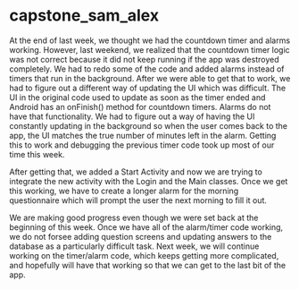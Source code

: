 # capstone_sam_alex

At the end of last week, we thought we had the countdown timer and alarms working. However, last weekend, we realized that the countdown timer logic was not correct because it did not keep running if the app was destroyed completely. We had to redo some of the code and added alarms instead of timers that run in the background. After we were able to get that to work, we had to figure out a different way of updating the UI which was difficult. The UI in the original code used to update as soon as the timer ended and Android has an onFinish() method for countdown timers. Alarms do not have that functionality. We had to figure out a way of having the UI constantly updating in the background so when the user comes back to the app, the UI matches the true number of minutes left in the alarm. Getting this to work and debugging the previous timer code took up most of our time this week. 

After getting that, we added a Start Activity and now we are trying to integrate the new activity with the Login and the Main classes. Once we get this working, we have to create a longer alarm for the morning questionnaire which will prompt the user the next morning to fill it out. 

We are making good progress even though we were set back at the beginning of this week. Once we have all of the alarm/timer code working, we do not forsee adding question screens and updating answers to the database as a particularly difficult task. Next week, we will continue working on the timer/alarm code, which keeps getting more complicated, and hopefully will have that working so that we can get to the last bit of the app. 
